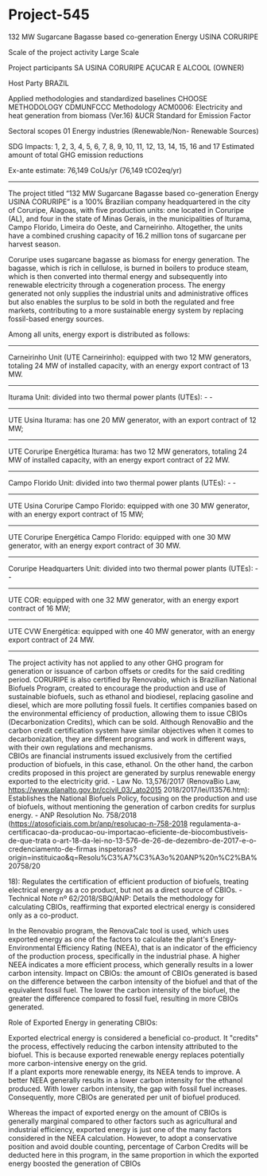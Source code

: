# Project-545
132 MW Sugarcane Bagasse based co-generation Energy USINA CORURIPE

Scale of the project activity Large Scale 

Project participants 
SA USINA CORURIPE AÇUCAR E ALCOOL 
(OWNER) 
 
Host Party BRAZIL 

Applied methodologies and standardized baselines 
CHOOSE METHODOLOGY 
CDMUNFCCC Methodology ACM0006: 
Electricity and heat generation from biomass 
(Ver.16) &UCR Standard for Emission Factor  

Sectoral scopes 01 Energy industries (Renewable/Non- Renewable 
Sources)  

SDG Impacts: 1, 2, 3, 4, 5, 6, 7, 8, 9, 10, 11, 12, 13, 14, 15, 16 and 
17 
Estimated amount of total GHG emission 
reductions 

Ex-ante estimate: 
76,149 CoUs/yr  (76,149 tCO2eq/yr) 
____________
The project titled “132 MW Sugarcane Bagasse based co-generation Energy USINA CORURIPE” is 
a 100% Brazilian company headquartered in the city of Coruripe, Alagoas, with five production units: 
one located in Coruripe (AL), and four in the state of Minas Gerais, in the municipalities of Iturama, 
Campo Florido, Limeira do Oeste, and Carneirinho. 
Altogether, the units have a combined crushing capacity of 16.2 million tons of sugarcane per harvest 
season. 

Coruripe uses sugarcane bagasse as biomass for energy generation. The bagasse, which is rich in 
cellulose, is burned in boilers to produce steam, which is then converted into thermal energy and 
subsequently into renewable electricity through a cogeneration process. 
The energy generated not only supplies the industrial units and administrative offices but also enables 
the surplus to be sold in both the regulated and free markets, contributing to a more sustainable energy 
system by replacing fossil-based energy sources. 

Among all units, energy export is distributed as follows: 
___________
Carneirinho Unit (UTE Carneirinho): equipped with two 12 MW generators, totaling 24 MW of 
installed capacity, with an energy export contract of 13 MW. 
__________
Iturama Unit: divided into two thermal power plants (UTEs): - - 
___________
UTE Usina Iturama: has one 20 MW generator, with an export contract of 12 MW; 
___________
UTE Coruripe Energética Iturama: has two 12 MW generators, totaling 24 MW of installed 
capacity, with an energy export contract of 22 MW. 
_________
Campo Florido Unit: divided into two thermal power plants (UTEs): - - 
__________
UTE Usina Coruripe Campo Florido: equipped with one 30 MW generator, with an energy 
export contract of 15 MW; 
______
UTE Coruripe Energética Campo Florido: equipped with one 30 MW generator, with an 
energy export contract of 30 MW. 
_________
Coruripe Headquarters Unit: divided into two thermal power plants (UTEs): - - 
_________
UTE COR: equipped with one 32 MW generator, with an energy export contract of 16 MW; 
_________
UTE CVW Energética: equipped with one 40 MW generator, with an energy export contract 
of 24 MW.
________________
The project activity has not applied to any other GHG program for generation or issuance of carbon 
offsets or credits for the said crediting period. 
CORURIPE is also certified by Renovabio, which is Brazilian National Biofuels Program, created to 
encourage the production and use of sustainable biofuels, such as ethanol and biodiesel, replacing 
gasoline and diesel, which are more polluting fossil fuels. It certifies companies based on the 
environmental efficiency of production, allowing them to issue CBIOs (Decarbonization Credits), 
which can be sold. Although RenovaBio and the carbon credit certification system have similar 
objectives when it comes to decarbonization, they are different programs and work in different ways, 
with their own regulations and mechanisms.  
CBIOs are financial instruments issued exclusively from the certified production of biofuels, in this 
case, ethanol. On the other hand, the carbon credits proposed in this project are generated by surplus 
renewable energy exported to the electricity grid.  - Law No. 13,576/2017 (RenovaBio Law, https://www.planalto.gov.br/ccivil_03/_ato2015
2018/2017/lei/l13576.htm): Establishes the National Biofuels Policy, focusing on the production 
and use of biofuels, without mentioning the generation of carbon credits for surplus energy.  - ANP Resolution No. 758/2018 (https://atosoficiais.com.br/anp/resolucao-n-758-2018
regulamenta-a-certificacao-da-producao-ou-importacao-eficiente-de-biocombustiveis-de-que-trata
o-art-18-da-lei-no-13-576-de-26-de-dezembro-de-2017-e-o-credenciamento-de-firmas
inspetoras?origin=instituicao&q=Resolu%C3%A7%C3%A3o%20ANP%20n%C2%BA%20758/20

 18): Regulates the certification of efficient production of biofuels, treating electrical energy as a co
product, but not as a direct source of CBIOs.  - Technical Note nº 62/2018/SBQ/ANP: Details the methodology for calculating CBIOs, 
reaffirming that exported electrical energy is considered only as a co-product.  

In the Renovabio program, the RenovaCalc tool is used, which uses exported energy as one of the 
factors to calculate the plant's Energy-Environmental Efficiency Rating (NEEA), that is an indicator 
of the efficiency of the production process, specifically in the industrial phase. A higher NEEA 
indicates a more efficient process, which generally results in a lower carbon intensity. Impact on 
CBIOs: the amount of CBIOs generated is based on the difference between the carbon intensity of 
the biofuel and that of the equivalent fossil fuel. The lower the carbon intensity of the biofuel, the 
greater the difference compared to fossil fuel, resulting in more CBIOs generated.  

Role of Exported Energy in generating CBIOs:  

Exported electrical energy is considered a beneficial co-product. It "credits" the process, effectively 
reducing the carbon intensity attributed to the biofuel. This is because exported renewable energy 
replaces potentially more carbon-intensive energy on the grid.  
If a plant exports more renewable energy, its NEEA tends to improve. A better NEEA generally 
results in a lower carbon intensity for the ethanol produced. With lower carbon intensity, the gap 
with fossil fuel increases. Consequently, more CBIOs are generated per unit of biofuel produced.  

Whereas the impact of exported energy on the amount of CBIOs is generally marginal compared to 
other factors such as agricultural and industrial efficiency, exported energy is just one of the many 
factors considered in the NEEA calculation. However, to adopt a conservative position and avoid 
double counting, percentage of Carbon Credits will be deducted here in this program, in the same 
proportion in which the exported energy boosted the generation of CBIOs
